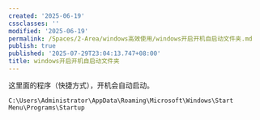 ```yaml
---
created: '2025-06-19'
cssclasses: ''
modified: '2025-06-19'
permalink: /Spaces/2-Area/windows高效使用/windows开启开机自启动文件夹.md
publish: true
published: '2025-07-29T23:04:13.747+08:00'
title: windows开启开机自启动文件夹
---
```

这里面的程序（快捷方式），开机会自动启动。

```
C:\Users\Administrator\AppData\Roaming\Microsoft\Windows\Start Menu\Programs\Startup
```
